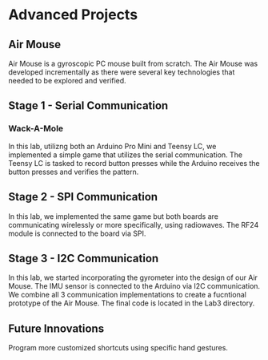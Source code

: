 <h1>Advanced Projects</h1>
<h2>Air Mouse</h2>
<p>
 Air Mouse is a gyroscopic PC mouse built from scratch. 
 The Air Mouse was developed incrementally as there were several key technologies that needed to be explored and verified.
</p>

<h2>Stage 1 - Serial Communication</h2>
<h3>Wack-A-Mole</h3>
In this lab, utilizng both an Arduino Pro Mini and Teensy LC,  we implemented a simple game that utilizes the serial communication.
The Teensy LC is tasked to record button presses while the Arduino receives the button presses and verifies the pattern.

<h2>Stage 2  - SPI Communication</h2>
In this lab, we implemented the same game but both boards are communicating wirelessly or more specifically, using radiowaves. The RF24 module is connected to the board via SPI. 

<h2>Stage 3 - I2C Communication</h2>
In this lab, we started incorporating the gyrometer into the design of our Air Mouse. The IMU sensor is connected to the Arduino via I2C communication.
We combine all 3 communication implementations to create a fucntional prototype of the Air Mouse. The final code is located in the Lab3 directory. 

<h2>Future Innovations</h2>
Program more customized shortcuts using specific hand gestures. 
